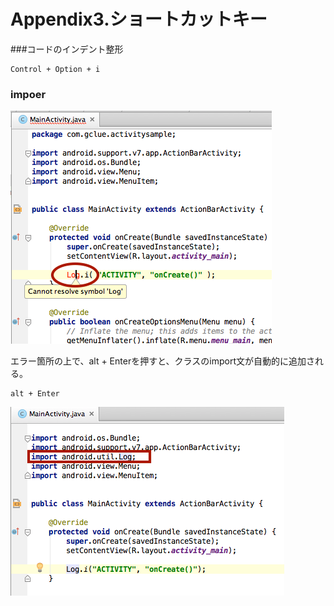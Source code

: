 # Appendix3.ショートカットキー

###コードのインデント整形

```
Control + Option + i
```

### impoer


![](pre0407.png)

エラー箇所の上で、alt + Enterを押すと、クラスのimport文が自動的に追加される。

```
alt + Enter
```

![](pre0408.png)
